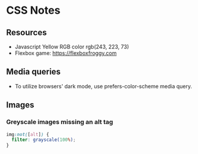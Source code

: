 # CSS Notes

## Resources

- Javascript Yellow RGB color rgb(243, 223, 73)
- Flexbox game: https://flexboxfroggy.com

## Media queries
- To utilize browsers' dark mode, use prefers-color-scheme media query.

## Images

### Greyscale images missing an alt tag

```css
img:not([alt]) {
  filter: grayscale(100%);
}
```
